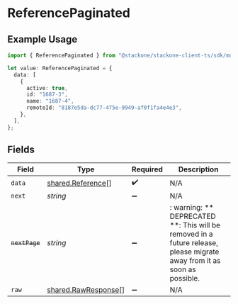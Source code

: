 # ReferencePaginated

## Example Usage

```typescript
import { ReferencePaginated } from "@stackone/stackone-client-ts/sdk/models/shared";

let value: ReferencePaginated = {
  data: [
    {
      active: true,
      id: "1687-3",
      name: "1687-4",
      remoteId: "8187e5da-dc77-475e-9949-af0f1fa4e4e3",
    },
  ],
};
```

## Fields

| Field                                                                                                                   | Type                                                                                                                    | Required                                                                                                                | Description                                                                                                             |
| ----------------------------------------------------------------------------------------------------------------------- | ----------------------------------------------------------------------------------------------------------------------- | ----------------------------------------------------------------------------------------------------------------------- | ----------------------------------------------------------------------------------------------------------------------- |
| `data`                                                                                                                  | [shared.Reference](../../../sdk/models/shared/reference.md)[]                                                           | :heavy_check_mark:                                                                                                      | N/A                                                                                                                     |
| `next`                                                                                                                  | *string*                                                                                                                | :heavy_minus_sign:                                                                                                      | N/A                                                                                                                     |
| ~~`nextPage`~~                                                                                                          | *string*                                                                                                                | :heavy_minus_sign:                                                                                                      | : warning: ** DEPRECATED **: This will be removed in a future release, please migrate away from it as soon as possible. |
| `raw`                                                                                                                   | [shared.RawResponse](../../../sdk/models/shared/rawresponse.md)[]                                                       | :heavy_minus_sign:                                                                                                      | N/A                                                                                                                     |